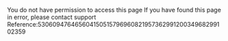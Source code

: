 You do not have permission to access this page If you have found this page in error, please contact support Reference:53060947646560415051579696082195736299120034968299102359